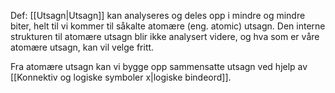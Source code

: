 Def:
[[Utsagn|Utsagn]] kan analyseres og deles opp i mindre og mindre biter, helt til vi kommer til såkalte atomære (eng. atomic) utsagn. Den interne strukturen til atomære utsagn blir ikke analysert videre, og hva som er våre atomære utsagn, kan vil velge fritt. 

Fra atomære utsagn kan vi bygge opp sammensatte utsagn ved hjelp av [[Konnektiv og logiske symboler x|logiske bindeord]].